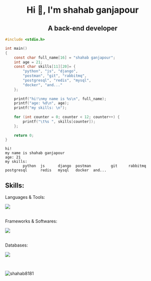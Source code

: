 <h1 align="center">Hi 👋, I'm shahab ganjapour</h1>
<h2 align="center">A back-end developer</h2>

```c
#include <stdio.h>

int main()
{
    const char full_name[16] = "shahab ganjapour";
    int age = 21;
    const char skills[11][20]= {
        "python", "js", "django",
        "postman", "git", "rabbitmq",
        "postgresql", "redis", "mysql",
        "docker", "and..."
    };
    
    printf("hi!\nmy name is %s\n", full_name);
    printf("age: %d\n", age);
    printf("my skills: \n");
    
    for (int counter = 0; counter < 12; counter++) {
        printf("\t%s ", skills[counter]);
    };
    
    return 0;
}
```

```
hi!
my name is shahab ganjapour
age: 21
my skills: 
        python  js      django  postman         git     rabbitmq        postgresql      redis   mysql   docker  and... 
```

<h2 align="left">Skills:</h3>
Languages & Tools: 
<br>
<p align="left">
  <a href="https://skillicons.dev">
    <img src="https://skillicons.dev/icons?i=py,js,c,regex" />
  </a>
</p>
<br>
Frameworks & Softwares: 
<br>
<p align="left">
  <a href="https://skillicons.dev">
    <img src="https://skillicons.dev/icons?i=django,postman,git,rabbitmq,docker" />
  </a>
</p>
<br>
Databases: 
<br>
<p align="left">
  <a href="https://skillicons.dev">
    <img src="https://skillicons.dev/icons?i=postgres,redis,mysql" />
  </a>
</p>
<br>


<p><img align="center" src="https://github-readme-streak-stats.herokuapp.com/?user=shahab8181&" alt="shahab8181" /></p>
